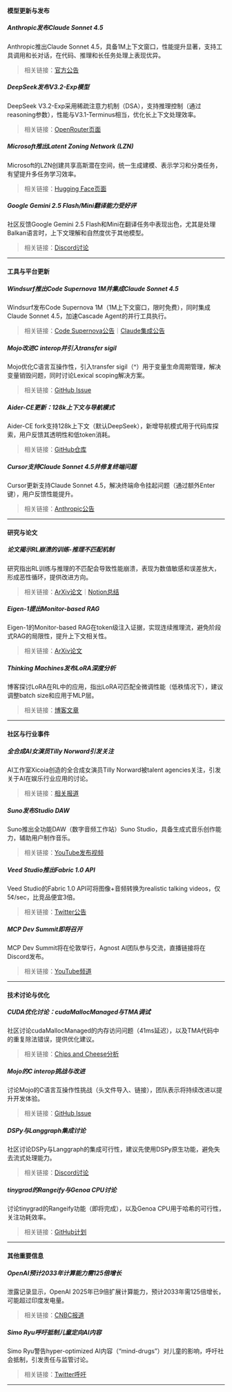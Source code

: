 #### **模型更新与发布**  
##### Anthropic发布Claude Sonnet 4.5  
Anthropic推出Claude Sonnet 4.5，具备1M上下文窗口，性能提升显著，支持工具调用和长对话，在代码、推理和长任务处理上表现优异。  
 > 相关链接：[官方公告](https://www.anthropic.com/news/claude-sonnet-4-5)  

##### DeepSeek发布V3.2-Exp模型  
DeepSeek V3.2-Exp采用稀疏注意力机制（DSA），支持推理控制（通过reasoning参数），性能与V3.1-Terminus相当，优化长上下文处理效率。  
 > 相关链接：[OpenRouter页面](https://openrouter.ai/deepseek/deepseek-v3.2-exp)  

##### Microsoft推出Latent Zoning Network (LZN)  
Microsoft的LZN创建共享高斯潜在空间，统一生成建模、表示学习和分类任务，有望提升多任务学习效率。  
 > 相关链接：[Hugging Face页面](https://huggingface.co/microsoft/latent-zoning-networks)  

##### Google Gemini 2.5 Flash/Mini翻译能力受好评  
社区反馈Google Gemini 2.5 Flash和Mini在翻译任务中表现出色，尤其是处理Balkan语言时，上下文理解和自然度优于其他模型。  
 > 相关链接：[Discord讨论](https://discord.com/channels/1091220969173028894/1195014798837043240/1421914062031243334)  


---

#### **工具与平台更新**  
##### Windsurf推出Code Supernova 1M并集成Claude Sonnet 4.5  
Windsurf发布Code Supernova 1M（1M上下文窗口，限时免费），同时集成Claude Sonnet 4.5，加速Cascade Agent的并行工具执行。  
 > 相关链接：[Code Supernova公告](https://x.com/windsurf/status/1971665384735637848)｜[Claude集成公告](https://x.com/windsurf/status/1972712147450048600)  

##### Mojo改进C interop并引入transfer sigil  
Mojo优化C语言互操作性，引入transfer sigil（^）用于变量生命周期管理，解决变量销毁问题，同时讨论Lexical scoping解决方案。  
 > 相关链接：[GitHub Issue](https://github.com/modular/modular/issues/5371)  

##### Aider-CE更新：128k上下文与导航模式  
Aider-CE fork支持128k上下文（默认DeepSeek），新增导航模式用于代码库探索，用户反馈其透明性和低token消耗。  
 > 相关链接：[GitHub仓库](https://github.com/dwash96/aider-ce)  

##### Cursor支持Claude Sonnet 4.5并修复终端问题  
Cursor更新支持Claude Sonnet 4.5，解决终端命令挂起问题（通过额外Enter键），用户反馈性能提升。  
 > 相关链接：[Anthropic公告](https://www.anthropic.com/engineering/a-postmortem-of-three-recent-issues)  


---

#### **研究与论文**  
##### 论文揭示RL崩溃的训练-推理不匹配机制  
研究指出RL训练与推理的不匹配会导致性能崩溃，表现为数值敏感和误差放大，形成恶性循环，提供改进方向。  
 > 相关链接：[ArXiv论文](https://arxiv.org/abs/2509.22230)｜[Notion总结](https://yingru.notion.site/When-Speed-Kills-Stability-Demystifying-RL-Collapse-from-the-Training-Inference-Mismatch-271211a558b7808d8b12d403fd15edda)  

##### Eigen-1提出Monitor-based RAG  
Eigen-1的Monitor-based RAG在token级注入证据，实现连续推理流，避免阶段式RAG的局限性，提升上下文相关性。  
 > 相关链接：[ArXiv论文](https://arxiv.org/abs/2509.21193)  

##### Thinking Machines发布LoRA深度分析  
博客探讨LoRA在RL中的应用，指出LoRA可匹配全微调性能（低秩情况下），建议调整batch size和应用于MLP层。  
 > 相关链接：[博客文章](https://thinkingmachines.ai/blog/lora/)  


---

#### **社区与行业事件**  
##### 全合成AI女演员Tilly Norward引发关注  
AI工作室Xicoia创造的全合成女演员Tilly Norward被talent agencies关注，引发关于AI在娱乐行业应用的讨论。  
 > 相关链接：[相关报道](https://xcancel.com/filmupdates/status/1971995425789169799?s=46)  

##### Suno发布Studio DAW  
Suno推出全功能DAW（数字音频工作站）Suno Studio，具备生成式音乐创作能力，辅助用户制作音乐。  
 > 相关链接：[YouTube发布视频](https://www.youtube.com/watch?v=1lmRm6XUisY)  

##### Veed Studio推出Fabric 1.0 API  
Veed Studio的Fabric 1.0 API可将图像+音频转换为realistic talking videos，仅5¢/sec，比竞品便宜3倍。  
 > 相关链接：[Twitter公告](https://x.com/nrqa__/status/1971247512830046362?s=46)  

##### MCP Dev Summit即将召开  
MCP Dev Summit将在伦敦举行，Agnost AI团队参与交流，直播链接将在Discord发布。  
 > 相关链接：[YouTube频道](https://www.youtube.com/@MCPDevSummit)  


---

#### **技术讨论与优化**  
##### CUDA优化讨论：cudaMallocManaged与TMA调试  
社区讨论cudaMallocManaged的内存访问问题（41ms延迟），以及TMA代码中的重复除法错误，提供优化建议。  
 > 相关链接：[Chips and Cheese分析](https://chipsandcheese.com/)  

##### Mojo的C interop挑战与改进  
讨论Mojo的C语言互操作性挑战（头文件导入、链接），团队表示将持续改进以提升开发体验。  
 > 相关链接：[GitHub Issue](https://github.com/modular/modular/issues/5371)  

##### DSPy与Langgraph集成讨论  
社区讨论DSPy与Langgraph的集成可行性，建议先使用DSPy原生功能，避免失去流式处理能力。  
 > 相关链接：[Discord讨论](https://discord.com/channels/1161519468141355160/1161519469319946286/1421475280794685520)  

##### tinygrad的Rangeify与Genoa CPU讨论  
讨论tinygrad的Rangeify功能（即将完成），以及Genoa CPU用于哈希的可行性，关注功耗效率。  
 > 相关链接：[GitHub计划](https://github.com/tinygrad/tinygrad/blob/master/tinygrad/schedule/rangeify.py#L386)  


---

#### **其他重要信息**  
##### OpenAI预计2033年计算能力需125倍增长  
泄露记录显示，OpenAI 2025年已9倍扩展计算能力，预计2033年需125倍增长，可能超过印度发电量。  
 > 相关链接：[CNBC报道](https://www.cnbc.com/2025/09/23/sam-altman-openais-850-billion-in-planned-buildouts-bubble-concern.html)  

##### Simo Ryu呼吁抵制儿童定向AI内容  
Simo Ryu警告hyper-optimized AI内容（“mind-drugs”）对儿童的影响，呼吁社会抵制，引发责任与监管讨论。  
 > 相关链接：[Twitter呼吁](https://x.com/cloneofsimo/status/1971493403025383904?s=46)  

---  
